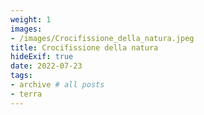 ```yaml
---
weight: 1
images:
- /images/Crocifissione_della_natura.jpeg
title: Crocifissione della natura
hideExif: true
date: 2022-07-23
tags:
- archive # all posts
- terra
---
```

